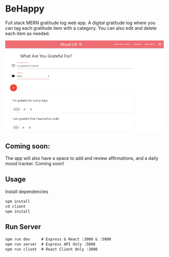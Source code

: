 # BeHappy

Full stack MERN gratitude log web app. A digital gratitude log where you can tag each gratitude item with a category.
You can also edit and delete each item as needed.

![Gratitude log preview image](https://github.com/JulieBoberg/BeHappy/blob/master/images/gratitudeLog.png)

## Coming soon:
The app will also have a space to add and review affirmations, and a daily mood tracker. Coming soon!


## Usage
Install dependencies
```
npm install
cd client
npm install
```

## Run Server
```
npm run dev     # Express & React :3000 & :5000
npm run server  # Express API Only :5000
npm run client  # React Client Only :3000
```
